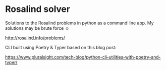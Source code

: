 # Rosalind solver

Solutions to the Rosalind problems in python as a command line app. My solutions may be brute force :relaxed:

<http://rosalind.info/problems/>


CLI built using Poetry & Typer based on this blog post:

<https://www.pluralsight.com/tech-blog/python-cli-utilities-with-poetry-and-typer/>

